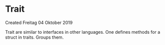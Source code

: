 # Trait
Created Freitag 04 Oktober 2019

Trait are similar to interfaces in other languages. One defines methods for a struct in traits. Groups them.

